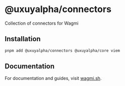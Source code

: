 # @uxuyalpha/connectors

Collection of connectors for Wagmi

## Installation

```bash
pnpm add @uxuyalpha/connectors @uxuyalpha/core viem
```

## Documentation

For documentation and guides, visit [wagmi.sh](https://wagmi.sh).
